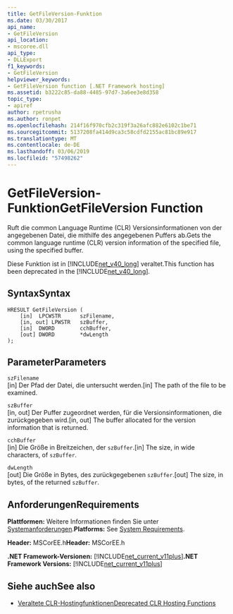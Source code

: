 ```yaml
---
title: GetFileVersion-Funktion
ms.date: 03/30/2017
api_name:
- GetFileVersion
api_location:
- mscoree.dll
api_type:
- DLLExport
f1_keywords:
- GetFileVersion
helpviewer_keywords:
- GetFileVersion function [.NET Framework hosting]
ms.assetid: b3222c85-da88-4485-97d7-3a6ee3e8d358
topic_type:
- apiref
author: rpetrusha
ms.author: ronpet
ms.openlocfilehash: 214f16f970cfb2c319f3a26afc882e6102c1be71
ms.sourcegitcommit: 5137208fa414d9ca3c58cdfd2155ac81bc89e917
ms.translationtype: MT
ms.contentlocale: de-DE
ms.lasthandoff: 03/06/2019
ms.locfileid: "57498262"
---
```

# <a name="getfileversion-function"></a><span data-ttu-id="cebad-102">GetFileVersion-Funktion</span><span class="sxs-lookup"><span data-stu-id="cebad-102">GetFileVersion Function</span></span>
<span data-ttu-id="cebad-103">Ruft die common Language Runtime (CLR) Versionsinformationen von der angegebenen Datei, die mithilfe des angegebenen Puffers ab.</span><span class="sxs-lookup"><span data-stu-id="cebad-103">Gets the common language runtime (CLR) version information of the specified file, using the specified buffer.</span></span>  
  
 <span data-ttu-id="cebad-104">Diese Funktion ist in [!INCLUDE[net_v40_long](../../../../includes/net-v40-long-md.md)] veraltet.</span><span class="sxs-lookup"><span data-stu-id="cebad-104">This function has been deprecated in the [!INCLUDE[net_v40_long](../../../../includes/net-v40-long-md.md)].</span></span>  
  
## <a name="syntax"></a><span data-ttu-id="cebad-105">Syntax</span><span class="sxs-lookup"><span data-stu-id="cebad-105">Syntax</span></span>  
  
```  
HRESULT GetFileVersion (  
    [in]  LPCWSTR      szFilename,   
    [in, out] LPWSTR   szBuffer,   
    [in]  DWORD        cchBuffer,   
    [out] DWORD        *dwLength  
);  
```  
  
## <a name="parameters"></a><span data-ttu-id="cebad-106">Parameter</span><span class="sxs-lookup"><span data-stu-id="cebad-106">Parameters</span></span>  
 `szFilename`  
 <span data-ttu-id="cebad-107">[in] Der Pfad der Datei, die untersucht werden.</span><span class="sxs-lookup"><span data-stu-id="cebad-107">[in] The path of the file to be examined.</span></span>  
  
 `szBuffer`  
 <span data-ttu-id="cebad-108">[in, out] Der Puffer zugeordnet werden, für die Versionsinformationen, die zurückgegeben wird.</span><span class="sxs-lookup"><span data-stu-id="cebad-108">[in, out] The buffer allocated for the version information that is returned.</span></span>  
  
 `cchBuffer`  
 <span data-ttu-id="cebad-109">[in] Die Größe in Breitzeichen, der `szBuffer`.</span><span class="sxs-lookup"><span data-stu-id="cebad-109">[in] The size, in wide characters, of `szBuffer`.</span></span>  
  
 `dwLength`  
 <span data-ttu-id="cebad-110">[out] Die Größe in Bytes, des zurückgegebenen `szBuffer`.</span><span class="sxs-lookup"><span data-stu-id="cebad-110">[out] The size, in bytes, of the returned `szBuffer`.</span></span>  
  
## <a name="requirements"></a><span data-ttu-id="cebad-111">Anforderungen</span><span class="sxs-lookup"><span data-stu-id="cebad-111">Requirements</span></span>  
 <span data-ttu-id="cebad-112">**Plattformen:** Weitere Informationen finden Sie unter [Systemanforderungen](../../../../docs/framework/get-started/system-requirements.md).</span><span class="sxs-lookup"><span data-stu-id="cebad-112">**Platforms:** See [System Requirements](../../../../docs/framework/get-started/system-requirements.md).</span></span>  
  
 <span data-ttu-id="cebad-113">**Header:** MSCorEE.h</span><span class="sxs-lookup"><span data-stu-id="cebad-113">**Header:** MSCorEE.h</span></span>  
  
 <span data-ttu-id="cebad-114">**.NET Framework-Versionen:** [!INCLUDE[net_current_v11plus](../../../../includes/net-current-v11plus-md.md)]</span><span class="sxs-lookup"><span data-stu-id="cebad-114">**.NET Framework Versions:** [!INCLUDE[net_current_v11plus](../../../../includes/net-current-v11plus-md.md)]</span></span>  
  
## <a name="see-also"></a><span data-ttu-id="cebad-115">Siehe auch</span><span class="sxs-lookup"><span data-stu-id="cebad-115">See also</span></span>
- [<span data-ttu-id="cebad-116">Veraltete CLR-Hostingfunktionen</span><span class="sxs-lookup"><span data-stu-id="cebad-116">Deprecated CLR Hosting Functions</span></span>](../../../../docs/framework/unmanaged-api/hosting/deprecated-clr-hosting-functions.md)
